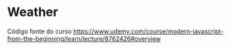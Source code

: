 # Weather

Código fonte do curso https://www.udemy.com/course/modern-javascript-from-the-beginning/learn/lecture/8762426#overview